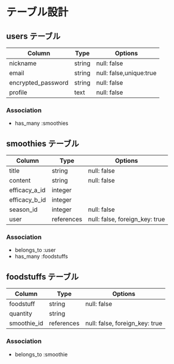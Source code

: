 # テーブル設計

## users テーブル

| Column               | Type    | Options                 |
| -------------------- | ------- | ----------------------- |
| nickname             | string  | null: false             |
| email                | string  | null: false,unique:true |
| encrypted_password   | string  | null: false             |
| profile              | text    | null: false             |

### Association

- has_many :smoothies

## smoothies テーブル

| Column        | Type         | Options                        |
| ------------- |  ------------| ------------------------------ |
| title         | string       | null: false                    |
| content       | string       | null: false                    |
| efficacy_a_id | integer      |                                |
| efficacy_b_id | integer      |                                |
| season_id     | integer      | null: false                    |
| user          | references   | null: false, foreign_key: true |

### Association

- belongs_to :user
- has_many :foodstuffs

## foodstuffs テーブル

| Column        | Type         | Options                        |
| ------------- |  ------------| ------------------------------ |
| foodstuff     | string       | null: false                    |
| quantity      | string       |                                |
| smoothie_id   | references   | null: false, foreign_key: true |

### Association

- belongs_to :smoothie
